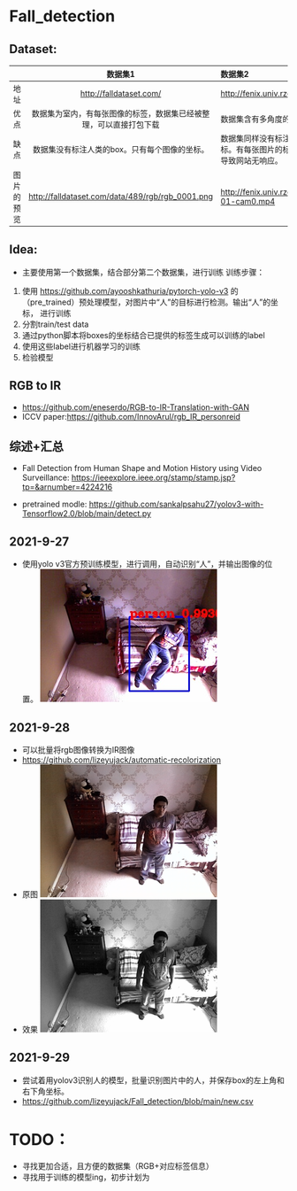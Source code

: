 # Fall_detection
## Dataset:
|  |数据集1 |     数据集2 | Le2i|
| :----- | :--: | :------- |:------- |
| 地址|  http://falldataset.com/ | http://fenix.univ.rzeszow.pl/~mkepski/ds/uf.html |https://pan.baidu.com/s/1m9jMiqIM6mYjtbH1OMwh_Q 提取码：qghr|
| 优点 |  数据集为室内，有每张图像的标签，数据集已经被整理，可以直接打包下载| 数据集含有多角度的图像 |未知|
| 缺点 |  数据集没有标注人类的box。只有每个图像的坐标。  | 数据集同样没有标注人类的box。只有每个图像的坐标。有每张图片的标签。下载不是很方便，批量下载会导致网站无响应。 |无标注|
| 图片的预览|http://falldataset.com/data/489/rgb/rgb_0001.png |http://fenix.univ.rzeszow.pl/~mkepski/ds/data/fall-01-cam0.mp4|无|
## Idea:
- 主要使用第一个数据集，结合部分第二个数据集，进行训练
训练步骤： 
1. 使用 https://github.com/ayooshkathuria/pytorch-yolo-v3 的（pre_trained）预处理模型，对图片中“人”的目标进行检测。输出“人”的坐标，
进行训练
2. 分割train/test data
3. 通过python脚本将boxes的坐标结合已提供的标签生成可以训练的label
4. 使用这些label进行机器学习的训练
5. 检验模型

## RGB to IR
- https://github.com/eneserdo/RGB-to-IR-Translation-with-GAN
- ICCV paper:https://github.com/InnovArul/rgb_IR_personreid

## 综述+汇总
- Fall Detection from Human Shape
and Motion History using Video Surveillance: https://ieeexplore.ieee.org/stamp/stamp.jsp?tp=&arnumber=4224216

- pretrained modle: https://github.com/sankalpsahu27/yolov3-with-Tensorflow2.0/blob/main/detect.py

## 2021-9-27
- 使用yolo v3官方预训练模型，进行调用，自动识别“人”，并输出图像的位置。
![output](https://github.com/lizeyujack/Fall_detection/blob/main/output.jpg)
## 2021-9-28
- 可以批量将rgb图像转换为IR图像
- https://github.com/lizeyujack/automatic-recolorization
- 原图
![pic](https://github.com/lizeyujack/automatic-recolorization/blob/main/output_images/rgb_0001_recolored_ideepcolor-px-grid_256_10.png)
- 效果
![pic](https://github.com/lizeyujack/automatic-recolorization/blob/main/intermediate_representation/rgb_0001.gray.png)

## 2021-9-29
- 尝试着用yolov3识别人的模型，批量识别图片中的人，并保存box的左上角和右下角坐标。
- https://github.com/lizeyujack/Fall_detection/blob/main/new.csv

# TODO：
- 寻找更加合适，且方便的数据集（RGB+对应标签信息）
- 寻找用于训练的模型ing，初步计划为
